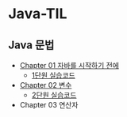 # Java-TIL
## Java 문법
- [Chapter 01 자바를 시작하기 전에](https://github.com/GitmasterLJH/java-til/blob/main/Java%EB%AC%B8%EB%B2%95/Chapter%2001.md)
  - [1단원 실습코드]()
- [Chapter 02 변수](https://github.com/GitmasterLJH/java-til/blob/main/Java%EB%AC%B8%EB%B2%95/Chapter%2002.md)
  - [2단원 실습코드](https://github.com/GitmasterLJH/java-til/tree/main/Java%EB%AC%B8%EB%B2%95/code/Chapter%2002)
- Chapter 03 연산자
